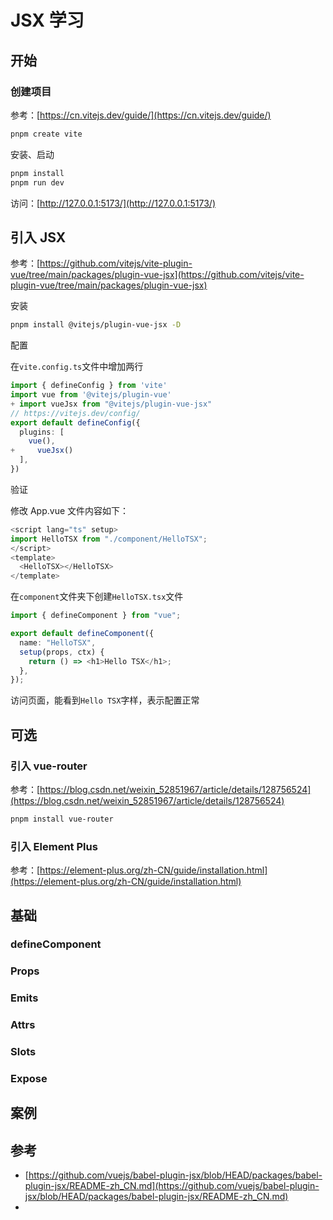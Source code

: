 # JSX 学习

## 开始

### 创建项目

参考：[https://cn.vitejs.dev/guide/](https://cn.vitejs.dev/guide/)

```bash
pnpm create vite
```

安装、启动

```bash
pnpm install
pnpm run dev
```

访问：[http://127.0.0.1:5173/](http://127.0.0.1:5173/)

## 引入 JSX

参考：[https://github.com/vitejs/vite-plugin-vue/tree/main/packages/plugin-vue-jsx](https://github.com/vitejs/vite-plugin-vue/tree/main/packages/plugin-vue-jsx)

安装

```bash
pnpm install @vitejs/plugin-vue-jsx -D
```

配置

在`vite.config.ts`文件中增加两行

```typescript
import { defineConfig } from 'vite'
import vue from '@vitejs/plugin-vue'
+ import vueJsx from "@vitejs/plugin-vue-jsx"
// https://vitejs.dev/config/
export default defineConfig({
  plugins: [
    vue(),
+     vueJsx()
  ],
})
```

验证

修改 App.vue 文件内容如下：

```typescript
<script lang="ts" setup>
import HelloTSX from "./component/HelloTSX";
</script>
<template>
  <HelloTSX></HelloTSX>
</template>

```

在`component`文件夹下创建`HelloTSX.tsx`文件

```typescript
import { defineComponent } from "vue";

export default defineComponent({
  name: "HelloTSX",
  setup(props, ctx) {
    return () => <h1>Hello TSX</h1>;
  },
});
```

访问页面，能看到`Hello TSX`字样，表示配置正常

## 可选

### 引入 vue-router

参考：[https://blog.csdn.net/weixin_52851967/article/details/128756524](https://blog.csdn.net/weixin_52851967/article/details/128756524)

```bash
pnpm install vue-router
```

### 引入 Element Plus

参考：[https://element-plus.org/zh-CN/guide/installation.html](https://element-plus.org/zh-CN/guide/installation.html)



## 基础

### defineComponent

### Props

### Emits

### Attrs

### Slots

### Expose

## 案例

## 参考

- [https://github.com/vuejs/babel-plugin-jsx/blob/HEAD/packages/babel-plugin-jsx/README-zh_CN.md](https://github.com/vuejs/babel-plugin-jsx/blob/HEAD/packages/babel-plugin-jsx/README-zh_CN.md)
-
